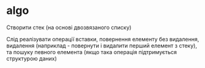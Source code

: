 # algo
Створити стек (на основі двозвязаного списку)

Слід реалізувати операції вставки, повернення елементу без видалення, видалення (наприклад - повернути і видалити перший елемент з стеку), та пошуку певного елемента (якщо така операція підтримується структурою даних)
